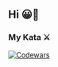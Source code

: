 ## Hi 😀👋

### My Kata ⚔️ 
[![Codewars](https://www.codewars.com/users/Yaroslav5697/badges/micro)](https://www.codewars.com/users/Yaroslav5697)

